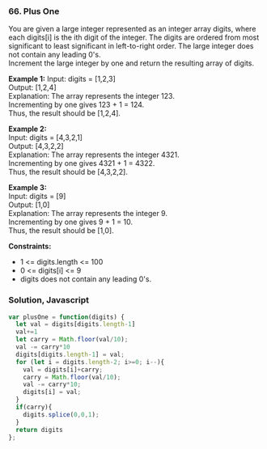 ### 66. Plus One

You are given a large integer represented as an integer array digits, where each digits[i] is the ith digit of the integer. The digits are ordered from most significant to least significant in left-to-right order. The large integer does not contain any leading 0's.\
Increment the large integer by one and return the resulting array of digits.

**Example 1:**
Input: digits = [1,2,3]\
Output: [1,2,4]\
Explanation: The array represents the integer 123.\
Incrementing by one gives 123 + 1 = 124.\
Thus, the result should be [1,2,4].

**Example 2:**\
Input: digits = [4,3,2,1]\
Output: [4,3,2,2]\
Explanation: The array represents the integer 4321.\
Incrementing by one gives 4321 + 1 = 4322.\
Thus, the result should be [4,3,2,2].

**Example 3:**\
Input: digits = [9]\
Output: [1,0]\
Explanation: The array represents the integer 9.\
Incrementing by one gives 9 + 1 = 10.\
Thus, the result should be [1,0].

**Constraints:**
- 1 <= digits.length <= 100
- 0 <= digits[i] <= 9
- digits does not contain any leading 0's.

### Solution, Javascript
```javascript
var plusOne = function(digits) {
  let val = digits[digits.length-1]
  val+=1
  let carry = Math.floor(val/10);
  val -= carry*10
  digits[digits.length-1] = val;
  for (let i = digits.length-2; i>=0; i--){
    val = digits[i]+carry;
    carry = Math.floor(val/10);
    val -= carry*10;
    digits[i] = val;
  }
  if(carry){
    digits.splice(0,0,1);
  }
  return digits
};
```